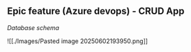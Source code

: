 ## Epic feature (Azure devops) - CRUD App

*Database schema*

![[./Images/Pasted image 20250602193950.png]]
